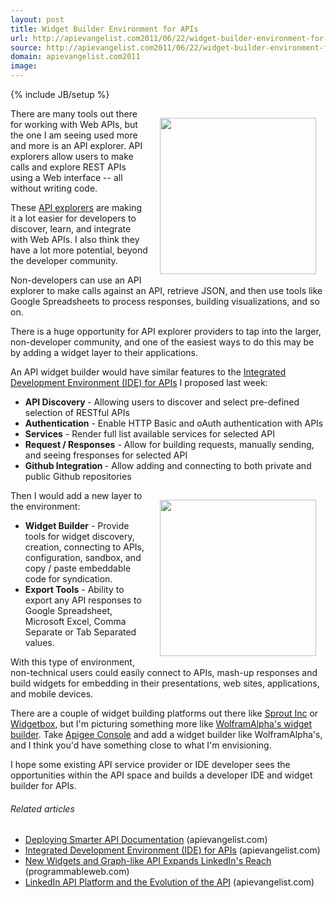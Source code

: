 ```yaml
---
layout: post
title: Widget Builder Environment for APIs
url: http://apievangelist.com2011/06/22/widget-builder-environment-for-apis/
source: http://apievangelist.com2011/06/22/widget-builder-environment-for-apis/
domain: apievangelist.com2011
image: 
---
```

{% include JB/setup %}
<a title="Apigee Console" href="http://apigee.com/about/products_togo.html"><img style="padding: 15px;" src="http://kinlane-productions.s3.amazonaws.com/api-evangelist/apigee-api-console.jpg" alt="" width="250" align="right" /></a>There are many tools out there for working with Web APIs, but the one I am seeing used more and more is an API explorer. API explorers allow users to make calls and explore REST APIs using a Web interface -- all without writing code.<p></p>
These <a title="API explorers" href="http://blog.apievangelist.com/2011/03/24/explorers-open-api-access-beyond-developers/">API explorers</a> are making it a lot easier for developers to discover, learn, and integrate with Web APIs. I also think they have a lot more potential, beyond the developer community.<p></p>
Non-developers can use an API explorer to make calls against an API, retrieve JSON, and then use tools like Google Spreadsheets to process responses, building visualizations, and so on.<p></p>
There is a huge opportunity for API explorer providers to tap into the larger, non-developer community, and one of the easiest ways to do this may be by adding a widget layer to their applications.<p></p>
An API widget builder would have similar features to the <a title="Integrated Development Environment (IDE) for APIs" href="http://blog.apievangelist.com/2011/06/18/integrated-development-environment-ide-for-apis/">Integrated Development Environment (IDE) for APIs</a> I proposed last week:
<ul class="mainlist">
	<li><strong>API Discovery </strong>- Allowing users to discover and select pre-defined selection of RESTful APIs</li>
	<li><strong>Authentication</strong> - Enable HTTP Basic and oAuth authentication with APIs</li>
	<li><strong>Services</strong> - Render full list available services for selected API</li>
	<li><strong>Request / Responses</strong> - Allow for building requests, manually sending, and seeing fresponses for selected API</li>
	<li><strong>Github Integration </strong>- Allow adding and connecting to both private and public Github repositories</li>
</ul>
<a title="WolframAlphas widget builder" href="http://developer.wolframalpha.com/widgetbuilder/"><img style="padding: 15px;" src="http://kinlane-productions.s3.amazonaws.com/api-evangelist/wolfram-alpha/wolfram-alpha-widget-builder.png" alt="" width="250" align="right" /></a>Then I would add a new layer to the environment:
<ul class="mainlist">
	<li><strong>Widget Builder</strong> - Provide tools for widget discovery, creation, connecting to APIs, configuration, sandbox, and copy / paste embeddable code for syndication.</li>
	<li><strong>Export Tools</strong> - Ability to export any API responses to Google Spreadsheet, Microsoft Excel, Comma Separate or Tab Separated values.</li>
</ul>
With this type of environment, non-technical users could easily connect to APIs, mash-up responses and build widgets for embedding in their presentations, web sites, applications, and mobile devices.<p></p>
There are a couple of widget building platforms out there like <a title="Sprout Inc" href="http://sproutinc.com/">Sprout Inc</a> or <a title="Widgetbox" href="http://www.widgetbox.com/overview/">Widgetbox</a>, but I'm picturing something more like <a title="WolframAlphas Widget Builder" href="http://developer.wolframalpha.com/widgetbuilder/">WolframAlpha's widget builder</a>. Take <a title="Apigee Console" href="http://apigee.com/about/products_togo.html">Apigee Console</a> and add a widget builder like WolframAlpha's, and I think you'd have something close to what I'm envisioning.<p></p>
I hope some existing API service provider or IDE developer sees the opportunities within the API space and builds a developer IDE and widget builder for APIs.
<h6 class="zemanta-related-title" style="font-size: 1em;">Related articles</h6>
<ul class="zemanta-article-ul">
	<li class="zemanta-article-ul-li"><a href="http://blog.apievangelist.com/2011/06/17/deploying-smarter-api-documentation/">Deploying Smarter API Documentation</a> (apievangelist.com)</li>
	<li class="zemanta-article-ul-li"><a href="http://blog.apievangelist.com/2011/06/18/integrated-development-environment-ide-for-apis/">Integrated Development Environment (IDE) for APIs</a> (apievangelist.com)</li>
	<li class="zemanta-article-ul-li"><a href="http://blog.programmableweb.com/2011/04/15/new-widgets-and-graph-like-api-expands-linkedins-reach/">New Widgets and Graph-like API Expands LinkedIn's Reach</a> (programmableweb.com)</li>
	<li class="zemanta-article-ul-li"><a href="http://blog.apievangelist.com/2011/04/13/linkedin-api-platform-and-the-evolution-of-the-api/">LinkedIn API Platform and the Evolution of the API</a> (apievangelist.com)</li>
</ul>

